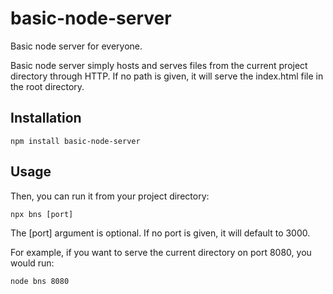 # basic-node-server
Basic node server for everyone.

Basic node server simply hosts and serves files from the current project directory through HTTP.
If no path is given, it will serve the index.html file in the root directory.

## Installation

```
npm install basic-node-server

```

## Usage

Then, you can run it from your project directory:

```
npx bns [port]
```

The [port] argument is optional. If no port is given, it will default to 3000.

For example, if you want to serve the current directory on port 8080, you would run:

```
node bns 8080
```